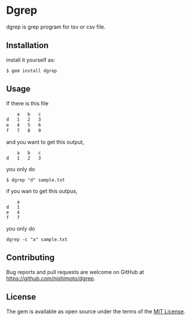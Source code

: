 # Dgrep

dgrep is grep program for tsv or csv file.

## Installation

install it yourself as:

    $ gem install dgrep

## Usage

If there is this file

```:sample.txt
	a	b	c
d	1	2	3
e	4	5	6
f	7	8	9
```

and you want to get this output,


```
	a	b	c
d	1	2	3
```

you only do

```
$ dgrep "d" sample.txt
```

if you wan to get this outpus,

```
	a
d	1
e	4
f	7
```

you only do

```
dgrep -c "a" sample.txt
```

## Contributing

Bug reports and pull requests are welcome on GitHub at https://github.com/nishimoto/dgrep.


## License

The gem is available as open source under the terms of the [MIT License](http://opensource.org/licenses/MIT).

